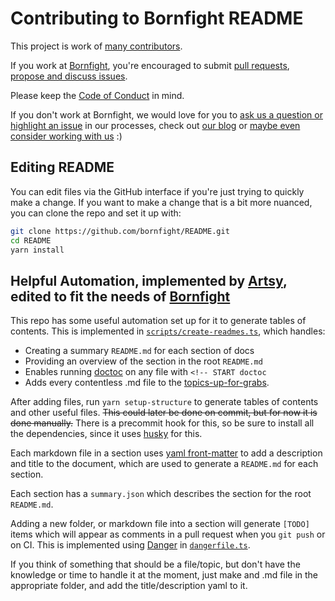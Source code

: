 # Contributing to Bornfight README

This project is work of [many contributors](https://github.com/bornfight/README/graphs/contributors).

If you work at [Bornfight](https://www.bornfight.com), you're encouraged to submit
[pull requests](https://github.com/bornfight/README/pulls),
[propose and discuss issues](https://github.com/bornfight/README/issues).

Please keep the [Code of Conduct](getting-started/code-of-conduct.md) in mind.

If you don't work at Bornfight, we would love for you to
[ask us a question or highlight an issue](https://github.com/bornfight/README/issues) in our processes, check out
[our blog](https://www.bornfight.com/blog) or
[maybe even consider working with us](https://www.bornfight.com/careers) :)

## Editing README

You can edit files via the GitHub interface if you're just trying to quickly make a change. If you want to make a
change that is a bit more nuanced, you can clone the repo and set it up with:

```sh
git clone https://github.com/bornfight/README.git
cd README
yarn install
```

## Helpful Automation, implemented by [Artsy](https://github.com/artsy/README/tree/master/scripts), edited to fit the needs of [Bornfight](https://www.bornfight.com)

This repo has some useful automation set up for it to generate tables of contents. This is implemented in
[`scripts/create-readmes.ts`](scripts/create-readmes.ts), which handles:

- Creating a summary `README.md` for each section of docs
- Providing an overview of the section in the root `README.md`
- Enables running [doctoc](https://github.com/thlorenz/doctoc#readme) on any file with `<!-- START doctoc`
- Adds every contentless .md file to the [topics-up-for-grabs](topics-up-for-grabs.md).

After adding files, run `yarn setup-structure` to generate tables of contents and other useful files. ~~This could
later be done on commit, but for now it is done manually.~~ There is a precommit hook for this, so be sure to
install all the dependencies, since it uses [husky](https://github.com/typicode/husky) for this.

Each markdown file in a section uses [yaml front-matter](https://jekyllrb.com/docs/frontmatter/) to add a
description and title to the document, which are used to generate a `README.md` for each section.

Each section has a `summary.json` which describes the section for the root `README.md`.

Adding a new folder, or markdown file into a section will generate `[TODO]` items which will appear as comments in
a pull request when you `git push` or on CI. This is implemented using [Danger](https://danger.systems) in
[`dangerfile.ts`](/dangerfile.ts).

If you think of something that should be a file/topic, but don't have the knowledge or time to handle it at the
moment, just make and .md file in the appropriate folder, and add the title/description yaml to it.
